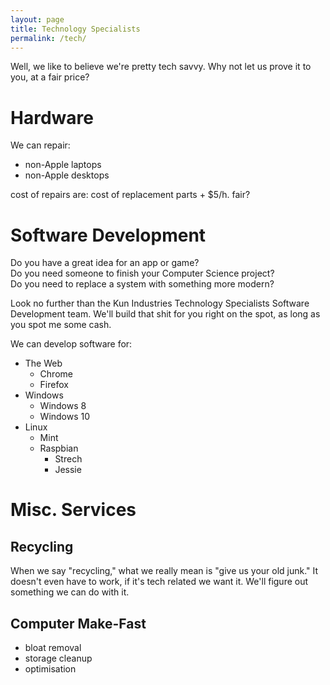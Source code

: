 ```yaml
---
layout: page
title: Technology Specialists
permalink: /tech/
---
```


Well, we like to believe we're pretty tech savvy. Why not let us prove it to you, at a fair price?

# Hardware
We can repair:
- non-Apple laptops
- non-Apple desktops

cost of repairs are: cost of replacement parts + $5/h. fair?

# Software Development
Do you have a great idea for an app or game?  
Do you need someone to finish your Computer Science project?  
Do you need to replace a system with something more modern?  

Look no further than the Kun Industries Technology Specialists Software Development team. We'll build that shit for you right on the spot, as long as you spot me some cash.  

We can develop software for:
- The Web
  - Chrome
  - Firefox
- Windows
  - Windows 8
  - Windows 10
- Linux
  - Mint
  - Raspbian
    - Strech
	- Jessie

# Misc. Services
## Recycling
When we say "recycling," what we really mean is "give us your old junk." It doesn't even have to work, if it's tech related we want it. We'll figure out something we can do with it.

## Computer Make-Fast
- bloat removal
- storage cleanup
- optimisation
